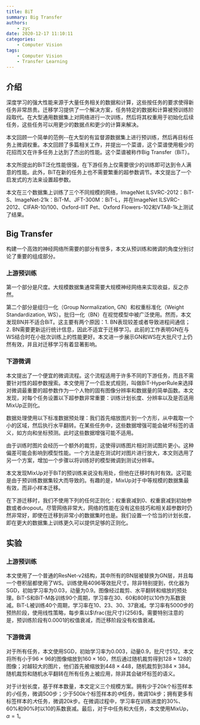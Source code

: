 ```yaml
---
title: BiT
summary: Big Transfer
authors:
    - zyc
date: 2020-12-17 11:10:11
categories:
    - Computer Vision
tags:
    - Computer Vision
    - Transfer Learning
---
```


## 介绍

深度学习的强大性能来源于大量任务相关的数据和计算，这些按任务的要求使得新任务非常昂贵。迁移学习提供了一个解决方案，任务特定的数据和计算被预训练阶段取代。在大型通用数据集上对网络进行一次训练，然后将其权重用于初始化后续任务，这些任务可以用更少的数据点和更少的计算来解决。

本文回顾一个简单的范例--在大型的有监督源数据集上进行预训练，然后再目标任务上微调权重。本文回顾了多篇相关工作，并提出一个菜谱，这个菜谱使用极少的花招而又在许多任务上达到了杰出的性能。这个菜谱被称作Big Transfer（BiT）。

本文所提出的BiT泛化性能很强，在下游任务上仅需要很少的训练即可达到令人满意的性能。此外，BiT在新的任务上也不需要繁重的超参数调节。本文提出了一个启发式的方法来设置超参数。

本文在三个数据集上训练了三个不同规模的网络，ImageNet ILSVRC-2012：BiT-S、ImageNet-21k：BiT-M、JFT-300M：BiT-L，并在ImageNet ILSVRC-2012、CIFAR-10/100、Oxford-IIIT Pet、Oxford Flowers-102和VTAB-1k上测试了结果。

## Big Transfer

构建一个高效的神经网络所需要的部分有很多，本文从预训练和微调的角度分别讨论了重要的组成部分。

### 上游预训练

第一个部分是尺度。大规模数据集通常需要大规模神经网络来实现收益，反之亦然。

第二个部分是组归一化（Group Normalization, GN）和权重标准化（Weight Standardization, WS）。批归一化（BN）在视觉模型中被广泛使用。然而，本文发现BN并不适合BiT。这主要有两个原因：1. BN表现较差或者导致进程间通信；2. BN需要更新运行统计信息，因此不适宜于迁移学习。此前的工作表明GN在与WS结合时在小批次训练上的性能更好。本文进一步展示GN和WS在大批尺寸上仍然有效，并且对迁移学习有着显著影响。

### 下游微调

本文提出了一个便宜的微调流程。这个流程适用于许多不同的下游任务，而且不需要针对性的超参数搜索。本文使用了一个启发式规则，叫做BiT-HyperRule来选择对微调最重要的超参数作为一个人物的固有图像分辨率和数据量的简单函数。本文发现，对每个任务设置以下超参数非常重要：训练计划长度、分辨率以及是否适用MixUp正则化。

数据处理使用以下标准数据预处理：我们首先缩放图片到一个方形，从中裁取一个小的区域，然后执行水平翻转。在某些任务中，这些数据增强可能会破坏标签的语义，如方向和坐标预测。此时这些数据增强可能不适用。

由于训练时图片会经历一个额外的裁剪，这使得训练图片相对测试图片更小。这种偏差可能会影响到模型性能。一个方法是在测试时对图片进行放大，本文则选用了另一个方案，增加一个步骤以将训练好的模型微调到测试分辨率。

本文发现MixUp对于BiT的预训练来说没有用处，但他在迁移时有时有效。这可能是由于预训练数据集较大而导致的。有趣的是，MixUp对于中等规模的数据集最有效，而非小样本迁移。

在下游迁移时，我们不使用下列的任何正则化：权重衰减到0、权重衰减到初始参数或者dropout。尽管网络非常大，网络的性能在没有这些技巧和相关超参数时仍然非常好，即使在迁移到非常小的数据集时也是。我们设置一个恰当的计划长度，即在更大的数据集上训练更久可以提供足够的正则化。

## 实验

### 上游预训练

本文使用了一个普通的ResNet-v2结构，其中所有的BN层被替换为GN层，并且每一个卷积层都使用了WS。训练使用$4096$等效批尺寸。除非特别提到，优化器为SGD，初始学习率为$0.03$，动量为$0.9$。图像经过裁剪、水平翻转和缩放的预处理。BiT-S和BiT-M各训练90个周期，学习率在30、60和80时以$10$作为系数衰减。BiT-L被训练40个周期，学习率在10、23、30、37衰减。学习率有$5000$步的预热阶段，使用线性策略，每步乘以$\frac{批尺寸}{256}$。需要特别注意的是，预训练阶段有$0.0001$的权值衰减，而迁移阶段没有权值衰减。

### 下游微调

对于所有任务，本文使用SGD，初始学习率为$0.003$，动量$0.9$，批尺寸$512$。本文将所有小于$96 \times 96$的图像缩放到$160 \times 160$，然后通过随机裁剪得到$128 \times 128$的图像；对越较大的图片，他们首先被缩放到$448 \times 448$，随机裁剪到$384 \times 384$。随机裁剪和随机水平翻转在所有任务上被应用，除非其会破坏标签的语义。

对于计划长度，基于样本数量，本文定义三个规模方案。拥有少于$20k$个标签样本的*小*任务，微调$500$步；少于$500k$个标签样本的*中*任务，微调$10k$步；拥有更多有标签样本的*大*任务，微调$20k$步。在微调过程中，学习率在训练进度的$30\%$、$60\%$和$90\%$时以10的系数衰减。最后，对于中任务和大任务，本文使用MixUp，$\alpha = 1$。
